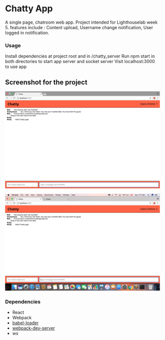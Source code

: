 Chatty App
=====================

A single page, chatroom web app.
Project intended for Lighthouselab week 5.
features include : Content upload, Username change notification, User logged in notification.

### Usage

Install dependencies at project root and in /chatty_server
Run npm start in both directories to start app server and socket server
Visit localhost:3000 to use app

## Screenshot for the project

![Feature1](Feature1.png)

![Usercount](Usercount.png)

### Dependencies

* React
* Webpack
* [babel-loader](https://github.com/babel/babel-loader)
* [webpack-dev-server](https://github.com/webpack/webpack-dev-server)
* ws
